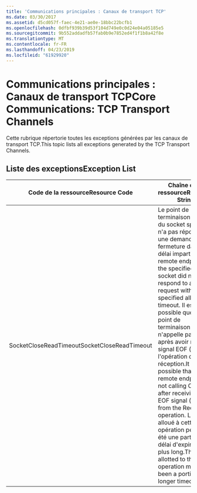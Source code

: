 ```yaml
---
title: 'Communications principales : Canaux de transport TCP'
ms.date: 03/30/2017
ms.assetid: d5cd057f-faec-4e21-ae0e-18bbc22bcfb1
ms.openlocfilehash: 0dfbf939b39d53f104d749e0c0d24e04a05185e5
ms.sourcegitcommit: 9b552addadfb57fab0b9e7852ed4f1f1b8a42f8e
ms.translationtype: MT
ms.contentlocale: fr-FR
ms.lasthandoff: 04/23/2019
ms.locfileid: "61929920"
---
```

# <a name="core-communications-tcp-transport-channels"></a><span data-ttu-id="2b02c-102">Communications principales : Canaux de transport TCP</span><span class="sxs-lookup"><span data-stu-id="2b02c-102">Core Communications: TCP Transport Channels</span></span>
<span data-ttu-id="2b02c-103">Cette rubrique répertorie toutes les exceptions générées par les canaux de transport TCP.</span><span class="sxs-lookup"><span data-stu-id="2b02c-103">This topic lists all exceptions generated by the TCP Transport Channels.</span></span>  
  
## <a name="exception-list"></a><span data-ttu-id="2b02c-104">Liste des exceptions</span><span class="sxs-lookup"><span data-stu-id="2b02c-104">Exception List</span></span>  
  
|<span data-ttu-id="2b02c-105">Code de la ressource</span><span class="sxs-lookup"><span data-stu-id="2b02c-105">Resource Code</span></span>|<span data-ttu-id="2b02c-106">Chaîne de la ressource</span><span class="sxs-lookup"><span data-stu-id="2b02c-106">Resource String</span></span>|  
|-------------------|---------------------|  
|<span data-ttu-id="2b02c-107">SocketCloseReadTimeout</span><span class="sxs-lookup"><span data-stu-id="2b02c-107">SocketCloseReadTimeout</span></span>|<span data-ttu-id="2b02c-108">Le point de terminaison distant du socket spécifié n'a pas répondu à une demande de fermeture dans le délai imparti.</span><span class="sxs-lookup"><span data-stu-id="2b02c-108">The remote endpoint of the specified socket did not respond to a close request within the specified allotted timeout.</span></span> <span data-ttu-id="2b02c-109">Il est possible que le point de terminaison distant n'appelle pas Close après avoir reçu le signal EOF (null) de l'opération de réception.</span><span class="sxs-lookup"><span data-stu-id="2b02c-109">It is possible that the remote endpoint is not calling Close after receiving the EOF signal (null) from the Receive operation.</span></span> <span data-ttu-id="2b02c-110">Le temps alloué à cette opération peut avoir été une partie d'un délai d'expiration plus long.</span><span class="sxs-lookup"><span data-stu-id="2b02c-110">The time allotted to this operation may have been a portion of a longer timeout.</span></span>|
